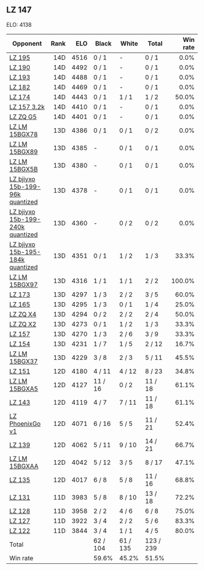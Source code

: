 ## LZ 147 ##

ELO: 4138

Opponent | Rank | ELO | Black | White | Total | Win rate
---------|-----:|----:|-------|-------|-------|-------:
[LZ 195](LZ%20195.md) | 14D | 4516 | 0 / 1 | - | 0 / 1 | 0.0%
[LZ 190](LZ%20190.md) | 14D | 4492 | 0 / 1 | - | 0 / 1 | 0.0%
[LZ 193](LZ%20193.md) | 14D | 4488 | 0 / 1 | - | 0 / 1 | 0.0%
[LZ 182](LZ%20182.md) | 14D | 4469 | 0 / 1 | - | 0 / 1 | 0.0%
[LZ 174](LZ%20174.md) | 14D | 4443 | 0 / 1 | 1 / 1 | 1 / 2 | 50.0%
[LZ 157 3.2k](LZ%20157%203.2k.md) | 14D | 4410 | 0 / 1 | - | 0 / 1 | 0.0%
[LZ ZQ G5](LZ%20ZQ%20G5.md) | 14D | 4401 | 0 / 1 | - | 0 / 1 | 0.0%
[LZ LM 15BGX78](LZ%20LM%2015BGX78.md) | 13D | 4386 | 0 / 1 | 0 / 1 | 0 / 2 | 0.0%
[LZ LM 15BGX89](LZ%20LM%2015BGX89.md) | 13D | 4385 | - | 0 / 1 | 0 / 1 | 0.0%
[LZ LM 15BGX5B](LZ%20LM%2015BGX5B.md) | 13D | 4380 | - | 0 / 1 | 0 / 1 | 0.0%
[LZ bjiyxo 15b-199-96k quantized](LZ%20bjiyxo%2015b-199-96k%20quantized.md) | 13D | 4378 | - | 0 / 1 | 0 / 1 | 0.0%
[LZ bjiyxo 15b-199-240k quantized](LZ%20bjiyxo%2015b-199-240k%20quantized.md) | 13D | 4360 | - | 0 / 2 | 0 / 2 | 0.0%
[LZ bjiyxo 15b-195-184k quantized](LZ%20bjiyxo%2015b-195-184k%20quantized.md) | 13D | 4351 | 0 / 1 | 1 / 2 | 1 / 3 | 33.3%
[LZ LM 15BGX97](LZ%20LM%2015BGX97.md) | 13D | 4316 | 1 / 1 | 1 / 1 | 2 / 2 | 100.0%
[LZ 173](LZ%20173.md) | 13D | 4297 | 1 / 3 | 2 / 2 | 3 / 5 | 60.0%
[LZ 165](LZ%20165.md) | 13D | 4295 | 1 / 3 | 0 / 1 | 1 / 4 | 25.0%
[LZ ZQ X4](LZ%20ZQ%20X4.md) | 13D | 4294 | 0 / 2 | 2 / 2 | 2 / 4 | 50.0%
[LZ ZQ X2](LZ%20ZQ%20X2.md) | 13D | 4273 | 0 / 1 | 1 / 2 | 1 / 3 | 33.3%
[LZ 157](LZ%20157.md) | 13D | 4270 | 1 / 3 | 2 / 6 | 3 / 9 | 33.3%
[LZ 154](LZ%20154.md) | 13D | 4231 | 1 / 7 | 1 / 5 | 2 / 12 | 16.7%
[LZ LM 15BGX37](LZ%20LM%2015BGX37.md) | 13D | 4229 | 3 / 8 | 2 / 3 | 5 / 11 | 45.5%
[LZ 151](LZ%20151.md) | 12D | 4180 | 4 / 11 | 4 / 12 | 8 / 23 | 34.8%
[LZ LM 15BGXA5](LZ%20LM%2015BGXA5.md) | 12D | 4127 | 11 / 16 | 0 / 2 | 11 / 18 | 61.1%
[LZ 143](LZ%20143.md) | 12D | 4119 | 4 / 7 | 7 / 11 | 11 / 18 | 61.1%
[LZ PhoenixGo v1](LZ%20PhoenixGo%20v1.md) | 12D | 4071 | 6 / 16 | 5 / 5 | 11 / 21 | 52.4%
[LZ 139](LZ%20139.md) | 12D | 4062 | 5 / 11 | 9 / 10 | 14 / 21 | 66.7%
[LZ LM 15BGXAA](LZ%20LM%2015BGXAA.md) | 12D | 4042 | 5 / 12 | 3 / 5 | 8 / 17 | 47.1%
[LZ 135](LZ%20135.md) | 12D | 4017 | 6 / 8 | 5 / 8 | 11 / 16 | 68.8%
[LZ 131](LZ%20131.md) | 11D | 3983 | 5 / 8 | 8 / 10 | 13 / 18 | 72.2%
[LZ 128](LZ%20128.md) | 11D | 3958 | 2 / 2 | 4 / 6 | 6 / 8 | 75.0%
[LZ 127](LZ%20127.md) | 11D | 3922 | 3 / 4 | 2 / 2 | 5 / 6 | 83.3%
[LZ 122](LZ%20122.md) | 11D | 3844 | 3 / 4 | 1 / 1 | 4 / 5 | 80.0%
Total | | | 62 / 104 | 61 / 135 | 123 / 239 | 
Win rate| | | 59.6% | 45.2% | 51.5% | 
